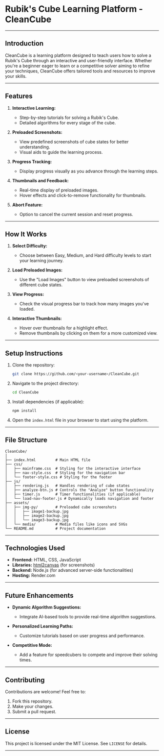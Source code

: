 
# Rubik's Cube Learning Platform - CleanCube

---

## Introduction
CleanCube is a learning platform designed to teach users how to solve a Rubik's Cube through an interactive and user-friendly interface. Whether you're a beginner eager to learn or a competitive solver aiming to refine your techniques, CleanCube offers tailored tools and resources to improve your skills.

---

## Features
1. **Interactive Learning:**
   - Step-by-step tutorials for solving a Rubik's Cube.
   - Detailed algorithms for every stage of the cube.

2. **Preloaded Screenshots:**
   - View predefined screenshots of cube states for better understanding.
   - Visual aids to guide the learning process.

3. **Progress Tracking:**
   - Display progress visually as you advance through the learning steps.

4. **Thumbnails and Feedback:**
   - Real-time display of preloaded images.
   - Hover effects and click-to-remove functionality for thumbnails.

5. **Abort Feature:**
   - Option to cancel the current session and reset progress.

---

## How It Works
1. **Select Difficulty:**
   - Choose between Easy, Medium, and Hard difficulty levels to start your learning journey.

2. **Load Preloaded Images:**
   - Use the "Load Images" button to view preloaded screenshots of different cube states.

3. **View Progress:**
   - Check the visual progress bar to track how many images you've loaded.

4. **Interactive Thumbnails:**
   - Hover over thumbnails for a highlight effect.
   - Remove thumbnails by clicking on them for a more customized view.

---

## Setup Instructions
1. Clone the repository:
   ```bash
   git clone https://github.com/<your-username>/CleanCube.git
   ```

2. Navigate to the project directory:
   ```bash
   cd CleanCube
   ```

3. Install dependencies (if applicable):
   ```bash
   npm install
   ```

4. Open the `index.html` file in your browser to start using the platform.

---

## File Structure
```
CleanCube/
│
├── index.html         # Main HTML file
├── css/
│   ├── mainframe.css  # Styling for the interactive interface
│   ├── nav-style.css  # Styling for the navigation bar
│   └── footer-style.css # Styling for the footer
├── js/
│   ├── rendering.js   # Handles rendering of cube states
│   ├── analyze-btn.js # Controls the "Analyze" button functionality
│   ├── timer.js       # Timer functionalities (if applicable)
│   └── load-nav-footer.js # Dynamically loads navigation and footer
├── assets/
│   ├── img-py/        # Preloaded cube screenshots
│   │   ├── image1-backup.jpg
│   │   ├── image2-backup.jpg
│   │   └── image3-backup.jpg
│   └── media/         # Media files like icons and SVGs
└── README.md          # Project documentation
```

---

## Technologies Used
- **Frontend:** HTML, CSS, JavaScript
- **Libraries:** [html2canvas](https://html2canvas.hertzen.com/) (for screenshots)
- **Backend:** Node.js (for advanced server-side functionalities)
- **Hosting:** Render.com

---

## Future Enhancements
- **Dynamic Algorithm Suggestions:**
  - Integrate AI-based tools to provide real-time algorithm suggestions.

- **Personalized Learning Paths:**
  - Customize tutorials based on user progress and performance.

- **Competitive Mode:**
  - Add a feature for speedcubers to compete and improve their solving times.

---

## Contributing
Contributions are welcome! Feel free to:
1. Fork this repository.
2. Make your changes.
3. Submit a pull request.

---

## License
This project is licensed under the MIT License. See `LICENSE` for details.

---

